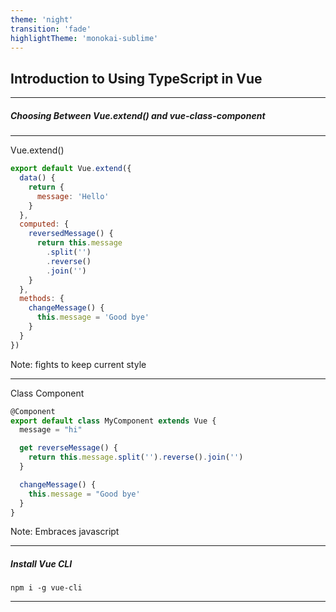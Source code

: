 ```yaml
---
theme: 'night'
transition: 'fade'
highlightTheme: 'monokai-sublime'
---
```


## Introduction to Using TypeScript in Vue

---

##### Choosing Between Vue.extend() and vue-class-component

---

Vue.extend()

```javascript
export default Vue.extend({
  data() {
    return {
      message: 'Hello'
    }
  },
  computed: {
    reversedMessage() {
      return this.message
        .split('')
        .reverse()
        .join('')
    }
  },
  methods: {
    changeMessage() {
      this.message = 'Good bye'
    }
  }
})
```

Note: fights to keep current style

---

Class Component

```javascript
@Component
export default class MyComponent extends Vue {
  message = "hi"

  get reverseMessage() {
    return this.message.split('').reverse().join('')
  }

  changeMessage() {
    this.message = "Good bye'
  }
}
```

Note: Embraces javascript

---

##### Install Vue CLI

```
npm i -g vue-cli
```

---
